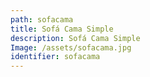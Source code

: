 ```yaml
---
path: sofacama
title: Sofá Cama Simple
description: Sofá Cama Simple
Image: /assets/sofacama.jpg
identifier: sofacama
---
```


